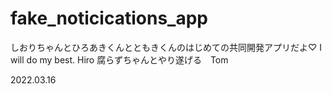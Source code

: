 # fake_noticications_app

しおりちゃんとひろあきくんとともきくんのはじめての共同開発アプリだよ♡
I will do my best. Hiro
腐らずちゃんとやり遂げる　Tom

2022.03.16 
